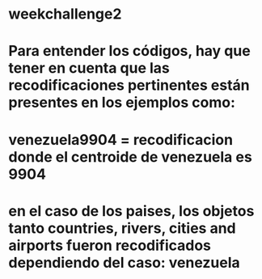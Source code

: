 # weekchallenge2
# Para entender los códigos, hay que tener en cuenta que las recodificaciones pertinentes están presentes en los ejemplos como:
# venezuela9904 = recodificacion donde el centroide de venezuela es 9904
# en el caso de los paises, los objetos tanto countries, rivers, cities and airports fueron recodificados dependiendo del caso: venezuela
